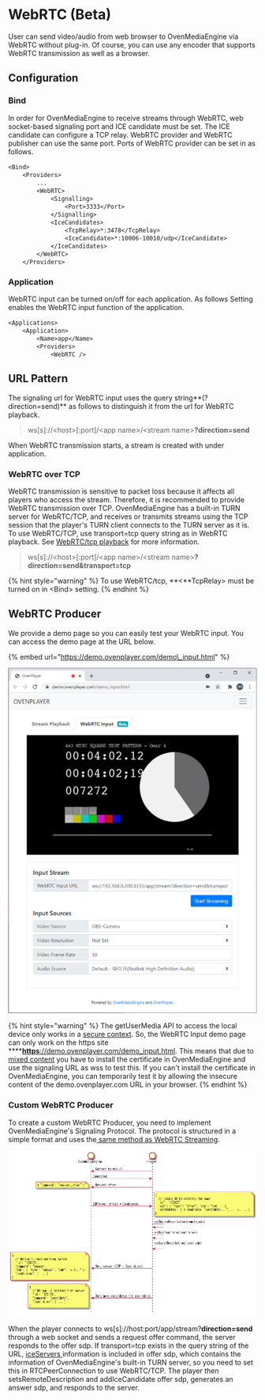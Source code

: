 # WebRTC \(Beta\)

User can send video/audio from web browser to OvenMediaEngine via WebRTC without plug-in. Of course, you can use any encoder that supports WebRTC transmission as well as a browser.

## Configuration

### Bind

In order for OvenMediaEngine to receive streams through WebRTC, web socket-based signaling port and ICE candidate must be set. The ICE candidate can configure a TCP relay. WebRTC provider and WebRTC publisher can use the same port. Ports of WebRTC provider can be set in  as follows.

```markup
<Bind>
	<Providers>
		...
		<WebRTC>
			<Signalling>
				<Port>3333</Port>
			</Signalling>
			<IceCandidates>
				<TcpRelay>*:3478</TcpRelay>
				<IceCandidate>*:10006-10010/udp</IceCandidate>
			</IceCandidates>
		</WebRTC>
	</Providers>
```

### Application

WebRTC input can be turned on/off for each application. As follows Setting  enables the WebRTC input function of the application.

```markup
<Applications>
	<Application>
		<Name>app</Name>
		<Providers>
			<WebRTC />
```

## URL Pattern

The signaling url for WebRTC input uses the query string**\(?direction=send\)** as follows to distinguish it from the url for WebRTC playback.

> ws\[s\]://&lt;host&gt;\[:port\]/&lt;app name&gt;/&lt;stream name&gt;**?direction=send**

When WebRTC transmission starts, a stream is created with  under  application.

### WebRTC over TCP

WebRTC transmission is sensitive to packet loss because it affects all players who access the stream. Therefore, it is recommended to provide WebRTC transmission over TCP. OvenMediaEngine has a built-in TURN server for WebRTC/TCP, and receives or transmits streams using the TCP session that the player's TURN client connects to the TURN server as it is. To use WebRTC/TCP, use transport=tcp query string as in WebRTC playback. See [WebRTC/tcp playback](../streaming/webrtc-publishing.md#webrtc-over-tcp) for more information.

> ws\[s\]://&lt;host&gt;\[:port\]/&lt;app name&gt;/&lt;stream name&gt;**?direction=send&transport=tcp**

{% hint style="warning" %}
To use WebRTC/tcp, **&lt;**TcpRelay&gt; must be turned on in &lt;Bind&gt; setting.
{% endhint %}

## WebRTC Producer

We provide a demo page so you can easily test your WebRTC input. You can access the demo page at the URL below. 

{% embed url="https://demo.ovenplayer.com/demo\_input.html" %}

![](../.gitbook/assets/image%20%284%29.png)

{% hint style="warning" %}
The getUserMedia API to access the local device only works in a [secure context](https://developer.mozilla.org/en-US/docs/Web/API/MediaDevices/getUserMedia#privacy_and_security). So, the WebRTC Input demo page can only work on the https site ****[**https**://demo.ovenplayer.com/demo\_input.html](https://demo.ovenplayer.com/demo_input.html). This means that due to [mixed content](https://developer.mozilla.org/en-US/docs/Web/Security/Mixed_content) you have to install the certificate in OvenMediaEngine and use the signaling URL as wss to test this. If you can't install the certificate in OvenMediaEngine, you can temporarily test it by allowing the insecure content of the demo.ovenplayer.com URL in your browser.
{% endhint %}

### Custom WebRTC Producer

To create a custom WebRTC Producer, you need to implement OvenMediaEngine's Signaling Protocol. The protocol is structured in a simple format and uses the[ same method as WebRTC Streaming](../streaming/webrtc-publishing.md#signalling-protocol).

![](../.gitbook/assets/image%20%2810%29.png)

When the player connects to ws\[s\]://host:port/app/stream?**direction=send** through a web socket and sends a request offer command, the server responds to the offer sdp. If transport=tcp exists in the query string of the URL, [iceServers ](https://developer.mozilla.org/en-US/docs/Web/API/RTCIceServer)information is included in offer sdp, which contains the information of OvenMediaEngine's built-in TURN server, so you need to set this in RTCPeerConnection to use WebRTC/TCP. The player then setsRemoteDescription and addIceCandidate offer sdp, generates an answer sdp, and responds to the server.

